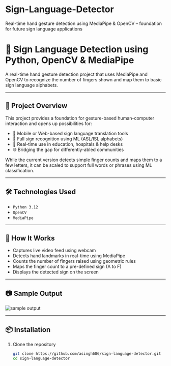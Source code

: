 # Sign-Language-Detector
Real-time hand gesture detection using MediaPipe &amp; OpenCV – foundation for future sign language applications

# 🤟 Sign Language Detection using Python, OpenCV & MediaPipe

A real-time hand gesture detection project that uses MediaPipe and OpenCV to recognize the number of fingers shown and map them to basic sign language alphabets.

---

## 📌 Project Overview

This project provides a foundation for gesture-based human-computer interaction and opens up possibilities for:

- 📱 Mobile or Web-based sign language translation tools  
- 🧠 Full sign recognition using ML (ASL/ISL alphabets)  
- 🎯 Real-time use in education, hospitals & help desks  
- 🌐 Bridging the gap for differently-abled communities

While the current version detects simple finger counts and maps them to a few letters, it can be scaled to support full words or phrases using ML classification.

---

## 🛠️ Technologies Used

- `Python 3.12`
- `OpenCV`
- `MediaPipe`

---

## 🚀 How It Works

- Captures live video feed using webcam
- Detects hand landmarks in real-time using MediaPipe
- Counts the number of fingers raised using geometric rules
- Maps the finger count to a pre-defined sign (A to F)
- Displays the detected sign on the screen

---

## 📷 Sample Output

![sample output](sample%20output.png.png)

---

## 📦 Installation

1. Clone the repository  
   ```bash
   git clone https://github.com/asingh686/sign-language-detector.git
   cd sign-language-detector

